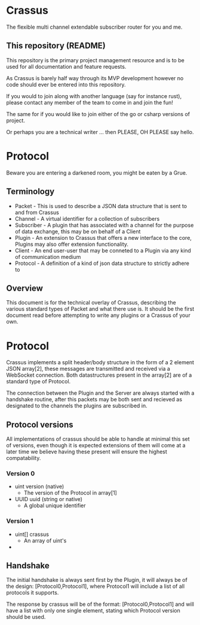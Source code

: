 # Crassus

The flexible multi channel extendable subscriber router for you and me.

## This repository (README)

This repository is the primary project management resource and is to be used for all documentation and feature requests. 

As Crassus is barely half way through its MVP development however no code should ever be entered into this repository. 

If you would to join along with another language (say for instance rust), please contact any member of the team to come in and join the fun!

The same for if you would like to join either of the go or csharp versions of project.

Or perhaps you are a technical writer ... then PLEASE, OH PLEASE say hello.

# Protocol

Beware you are entering a darkened room, you might be eaten by a Grue.

## Terminology

* Packet - This is used to describe a JSON data structure that is sent to and from Crassus
* Channel - A virtual identifier for a collection of subscribers
* Subscriber - A plugin that has associated with a channel for the purpose of data exchange, this may be on behalf of a Client
* Plugin - An extension to Crassus that offers a new interface to the core, Plugins may also offer extension functionality.
* Client - An end user-user that may be conneted to a Plugin via any kind of communication medium
* Protocol - A definition of a kind of json data structure to strictly adhere to

## Overview

This document is for the technical overlay of Crassus, describing the various standard types of Packet and what there use is. It should be the first document read before attempting to write any plugins or a Crassus of your own.

# Protocol

Crassus implements a split header/body structure in the form of a 2 element JSON array[2], these messages are transmitted and received via a WebSocket connection. Both datastructures present in the array[2] are of a standard type of Protocol.

The connection between the Plugin and the Server are always started with a handshake routine, after this packets may be both sent and recieved as designated to the channels the plugins are subscribed in.

## Protocol versions

All implementations of crassus should be able to handle at minimal this set of versions, even though it is expected extensions of them will come at a later time we believe having these present will ensure the highest compatability.

### Version 0
- uint version (native)
  - The version of the Protocol in array[1]
- UUID uuid (string or native)
  - A global unique identifier 

### Version 1
- uint[] crassus 
  - An array of uint's 
- 

## Handshake

The initial handshake is always sent first by the Plugin, it will always be of the design: [Protocol0,Protocol1], where Protocol1 will include a list of all protocols it supports.

The response by crassus will be of the format: [Protocol0,Protocol1] and will have a list with only one single element, stating which Protocol version should be used.